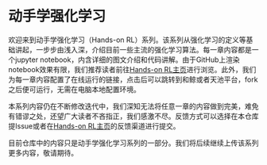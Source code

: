 # 动手学强化学习

欢迎来到动手学强化学习（Hands-on RL）系列。该系列从强化学习的定义等基础讲起，一步步由浅入深，介绍目前一些主流的强化学习算法。每一章内容都是一个jupyter notebook，内含详细的图文介绍和代码讲解。由于GitHub上渲染notebook效果有限，我们推荐读者前往[Hands-on RL主页](https://hrl.boyuai.com/)进行浏览。此外，我们为每一章内容配置了在线运行的链接，点击后可以跳转到和鲸或者天池平台，fork之后便可运行，无需在电脑本地配置环境。

本系列内容仍在不断修改迭代中，我们深知无法将任意一章的内容做到完美，难免有错谬之处，还望广大读者不吝指正，我们感激不尽。反馈方式可以选择在本仓库提Issue或者在[Hands-on RL主页](https://hrl.boyuai.com/)的反馈渠道进行提交。

目前仓库中的内容只是动手学强化学习系列的一部分。我们将后续继续上传该系列更多内容，敬请期待。


